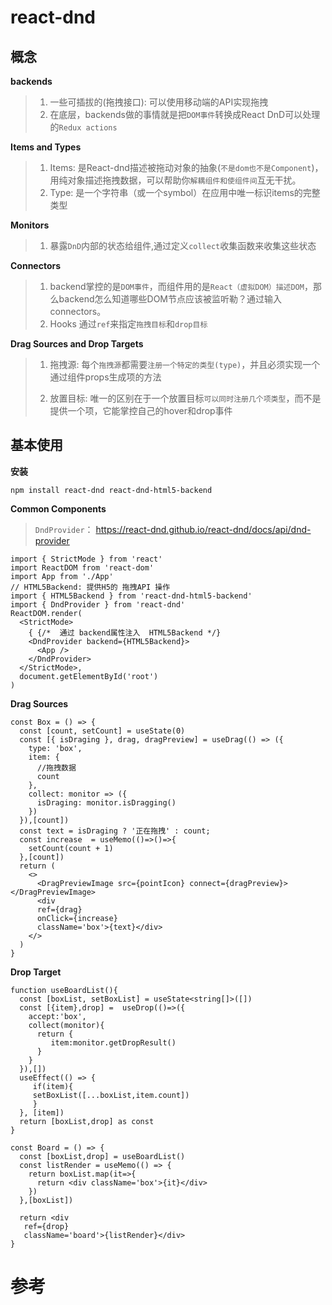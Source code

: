 # react-dnd

## 概念

**backends**

> 1. 一些可插拔的(拖拽接口): 可以使用移动端的API实现拖拽
> 2. 在底层，backends做的事情就是把`DOM事件`转换成React DnD可以处理的`Redux actions`

**Items and Types**

> 1. Items: 是React-dnd描述被拖动对象的抽象(`不是dom也不是Component`)，用纯对象描述拖拽数据，可以帮助你`解耦组件和使组件间`互无干扰。
> 2. Type: 是一个字符串（或一个symbol）在应用中唯一标识items的完整类型

**Monitors**

> 1. 暴露`DnD`内部的状态给组件,通过定义`collect`收集函数来收集这些状态

**Connectors**

> 1. backend掌控的是`DOM事件`，而组件用的是`React（虚拟DOM）描述DOM`，那么backend怎么知道哪些DOM节点应该被监听勒？通过输入connectors。
> 2. Hooks 通过`ref`来指定`拖拽目标`和`drop目标`

**Drag Sources and Drop Targets**

> 1. 拖拽源: 每个`拖拽源`都需要`注册一个特定的类型(type)`，并且必须实现一个通过组件props生成项的方法
>
> 2. 放置目标: 唯一的区别在于一个放置目标`可以同时注册几个项类型`，而不是提供一个项，它能掌控自己的hover和drop事件

##  基本使用

**安装**

```shell
npm install react-dnd react-dnd-html5-backend
```

**Common Components**

> `DndProvider`： https://react-dnd.github.io/react-dnd/docs/api/dnd-provider

```tsx
import { StrictMode } from 'react'
import ReactDOM from 'react-dom'
import App from './App'
// HTML5Backend: 提供H5的 拖拽API 操作
import { HTML5Backend } from 'react-dnd-html5-backend'
import { DndProvider } from 'react-dnd'
ReactDOM.render(
  <StrictMode>
    { {/*  通过 backend属性注入  HTML5Backend */}
    <DndProvider backend={HTML5Backend}>
      <App />
    </DndProvider>
  </StrictMode>,
  document.getElementById('root')
)
```

**Drag Sources**


```tsx
const Box = () => {
  const [count, setCount] = useState(0)
  const [{ isDraging }, drag, dragPreview] = useDrag(() => ({
    type: 'box',
    item: {
      //拖拽数据
      count
    },
    collect: monitor => ({
      isDraging: monitor.isDragging()
    })
  }),[count])
  const text = isDraging ? '正在拖拽' : count;
  const increase  = useMemo(()=>()=>{
    setCount(count + 1)
  },[count])
  return (
    <>
      <DragPreviewImage src={pointIcon} connect={dragPreview}></DragPreviewImage>
      <div 
      ref={drag}
      onClick={increase}
      className='box'>{text}</div>
    </>
  )
}
```

**Drop Target**

```tsx
function useBoardList(){
  const [boxList, setBoxList] = useState<string[]>([])
  const [{item},drop] =  useDrop(()=>({
    accept:'box',
    collect(monitor){
      return {
         item:monitor.getDropResult()
      }
    }
  }),[])
  useEffect(() => {
     if(item){
     setBoxList([...boxList,item.count])
     }
  }, [item])
  return [boxList,drop] as const
}

const Board = () => {
  const [boxList,drop] = useBoardList()
  const listRender = useMemo(() => {
    return boxList.map(it=>{
      return <div className='box'>{it}</div>
    })
  },[boxList])
  
  return <div
   ref={drop}
   className='board'>{listRender}</div>
}
```



# 参考

[官网]: https://react-dnd.github.io/react-dnd/docs/api/hooks-overview

